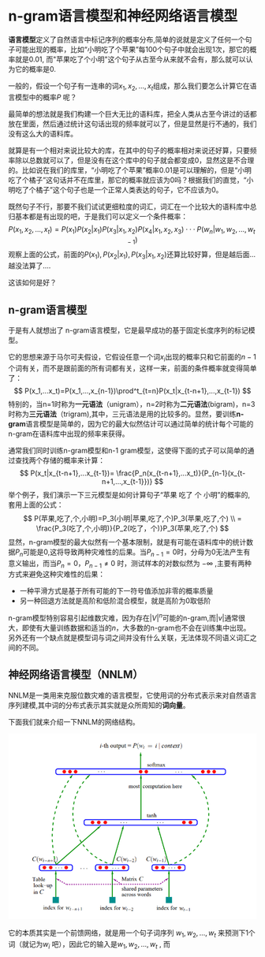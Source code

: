 # n-gram语言模型和神经网络语言模型

**语言模型**定义了自然语言中标记序列的概率分布,简单的说就是定义了任何一个句子可能出现的概率，比如“小明吃了个苹果”每100个句子中就会出现1次，那它的概率就是$0.01​$, 而"苹果吃了个小明"这个句子从古至今从来就不会有，那么就可以认为它的概率是$0​$.

一般的，假设一个句子有一连串的词$x_1, x_2, ...,x_t$组成，那么我们要怎么计算它在语言模型中的概率$P$ 呢？

最简单的想法就是我们构建一个巨大无比的语料库，把全人类从古至今讲过的话都放在里面，然后通过统计这句话出现的频率就可以了，但是显然是行不通的，我们没有这么大的语料库。

就算是有一个相对来说比较大的库，在其中的句子的概率相对来说还好算，只要频率除以总数就可以了，但是没有在这个库中的句子就会都变成0，显然这是不合理的。比如说在我们的库里，“小明吃了个苹果”概率0.01是可以理解的，但是“小明吃了个橘子”这句话并不在库里，那它的概率就应该为0吗？根据我们的直觉，“小明吃了个橘子”这个句子也是一个正常人类表达的句子，它不应该为0。

既然句子不行，那要不我们试试更细粒度的词汇，词汇在一个比较大的语料库中总归基本都是有出现的吧，于是我们可以定义一个条件概率：
$$
P(x_1,x_2,...,x_t)=P(x_1)P(x_2|x_1)P(x_3|x_1,x_2)P(x_4|x_1,x_2,x_3)···P(w_n|w_1,w_2,...,w_{t-1})
$$
观察上面的公式，前面的$P(x_1),P(x_2|x_1),P(x_3|x_1,x_2)​$ 还算比较好算，但是越后面...越没法算了....

这该如何是好？

## n-gram语言模型

于是有人就想出了 n-gram语言模型，它是最早成功的基于固定长度序列的标记模型。

它的思想来源于马尔可夫假设，它假设任意一个词$x_i​$ 出现的概率只和它前面的$n-1​$ 个词有关，而不是跟前面的所有词都有关，这样一来，前面的条件概率就变得简单了：
$$
P(x_1,...x_t)=P(x_1,...,x_{n-1})\prod^t_{t=n}P(x_t|x_{t-n+1},...,x_{t-1})
$$
特别的，当n=1时称为**一元语法**（unigram），n=2时称为**二元语法**(bigram)，n=3时称为**三元语法**（trigram),其中，三元语法是用的比较多的。显然，要训练**n-gram**语言模型是简单的，因为它的最大似然估计可以通过简单的统计每个可能的n-gram在语料库中出现的频率来获得。

通常我们同时训练n-gram模型和n-1 gram模型，这使得下面的式子可以简单的通过查找两个存储的概率来计算：
$$
P(x_t|x_{t-n+1},...x_{t-1})= \frac{P_n(x_{t-n+1},...x_t)}{P_{n-1}(x_{t-n+1,...,x_{t-1}})}
$$
举个例子，我们演示一下三元模型是如何计算句子“苹果 吃了 个 小明”的概率的,套用上面的公式：
$$
P(苹果,吃了,个,小明)=P_3(小明|苹果,吃了,个)P_3(苹果,吃了,个) \\ = \frac{P_3(吃了,个,小明)}{P_2(吃了，个)}P_3(苹果,吃了,个)
$$
显然，n-gram模型的最大似然有一个基本限制，就是有可能在语料库中的统计数据$P_n$可能是$0$,这将导致两种灾难性的后果。当$P_{n-1}=0$时，分母为0无法产生有意义输出，而当$P_n=0，P_{n-1} \ne 0$ 时，测试样本的对数似然为 $- \infty$  ,主要有两种方式来避免这种灾难性的后果：

- 一种平滑方式是基于所有可能的下一符号值添加非零的概率质量
- 另一种回退方法就是高阶和低阶混合模型，就是高阶为0取低阶

n-gram模型特别容易引起维数灾难，因为存在$|V|^n$可能的n-gram,而$|v|$通常很大，即使有大量训练数据和适当的$n$，大多数的n-gram也不会在训练集中出现。另外还有一个缺点就是模型词与词之间并没有什么关联，无法体现不同语义词汇之间的不同。

## 神经网络语言模型（NNLM）

NNLM是一类用来克服位数灾难的语言模型，它使用词的分布式表示来对自然语言序列建模,其中词的分布式表示其实就是众所周知的**词向量**。

下面我们就来介绍一下NNLM的网络结构。

![](../images/i5.png)

它的本质其实是一个前馈网络，就是用一个句子词序列 $w_1,w_2,...,w_t$ 来预测下1个词（就记为$w_i$ 吧），因此它的输入是$w_1,w_2,...,w_t$ , 而

